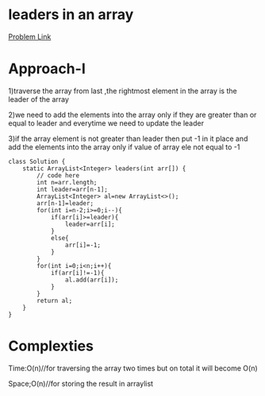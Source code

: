 # leaders in an array

[Problem Link](https://www.geeksforgeeks.org/problems/leaders-in-an-array-1587115620/1)

# Approach-I

1)traverse the array from last ,the rightmost element in the array is the leader of the array

2)we need to add the elements into the array only if they are greater than or equal to leader and everytime we need to update the leader

3)if the array element is not greater than leader then put -1 in it place and add the elements into the array only if value of array ele
not equal to -1

```
class Solution {
    static ArrayList<Integer> leaders(int arr[]) {
        // code here
        int n=arr.length;
        int leader=arr[n-1];
        ArrayList<Integer> al=new ArrayList<>();
        arr[n-1]=leader;
        for(int i=n-2;i>=0;i--){
            if(arr[i]>=leader){
                leader=arr[i];
            }
            else{
                arr[i]=-1;
            }
        }
        for(int i=0;i<n;i++){
            if(arr[i]!=-1){
                al.add(arr[i]);
            }
        }
        return al;
    }
}

```
# Complexties

Time:O(n)//for traversing the array two times but on total it will become O(n)

Space;O(n)//for storing the result in arraylist
